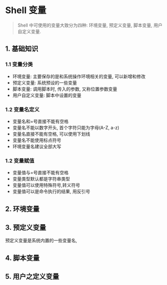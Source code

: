 # Shell 变量
> Shell 中可使用的变量大致分为四种: 环境变量, 预定义变量, 脚本变量, 用户自定义变量.

## 1. 基础知识

### 1.1 变量分类
* 环境变量: 主要保存的是和系统操作环境相关的变量, 可以新增和修改
* 预定义变量: 系统预设的一些变量
* 脚本变量: 调用脚本时, 传入的参数, 又称位置参数变量
* 用户自定义变量: 脚本中设置的变量

### 1.2 变量名定义
* 变量名和=号直接不能有空格
* 变量名不能以数字开头, 首个字符只能为字母(A-Z, a-z)
* 变量名直接不能有空格, 可以使用下划线
* 变量名不能使用标点符号
* 环境变量名建议全部大写

### 1.2 变量赋值
* 变量值与=号直接不能有空格
* 变量类型默认都是字符串类型
* 变量值可以使用特殊符号,转义符号
* 变量值可以是命令执行的结果, 用反引号

## 2. 环境变量

## 3. 预定义变量
预定义变量是系统内置的一些变量名, 




## 4. 脚本变量

## 5. 用户之定义变量
